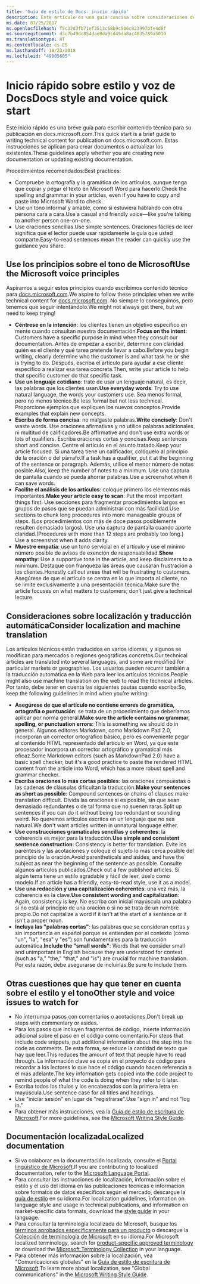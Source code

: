 ```yaml
---
title: 'Guía de estilo de Docs: inicio rápido'
description: Este artículo es una guía concisa sobre consideraciones de estilo, que solo contiene los temas básicos de introducción a docs.microsoft.com.
ms.date: 07/25/2017
ms.openlocfilehash: f5c32d3fb71ef3513c68b9c506c823997bfe4d8f
ms.sourcegitcommit: d3c7b49dc854dae8da9cd49da8ac4035789a5010
ms.translationtype: HT
ms.contentlocale: es-ES
ms.lasthandoff: 10/23/2018
ms.locfileid: "49805605"
---
```

# <a name="docs-style-and-voice-quick-start"></a><span data-ttu-id="e6d4c-103">Inicio rápido sobre estilo y voz de Docs</span><span class="sxs-lookup"><span data-stu-id="e6d4c-103">Docs style and voice quick start</span></span>

<span data-ttu-id="e6d4c-104">Este inicio rápido es una breve guía para escribir contenido técnico para su publicación en docs.microsoft.com.</span><span class="sxs-lookup"><span data-stu-id="e6d4c-104">This quick start is a brief guide to writing technical content for publication on docs.microsoft.com.</span></span> <span data-ttu-id="e6d4c-105">Estas instrucciones se aplican para crear documentos o actualizar los existentes.</span><span class="sxs-lookup"><span data-stu-id="e6d4c-105">These guidelines apply whether you are creating new documentation or updating existing documentation.</span></span>

<span data-ttu-id="e6d4c-106">Procedimientos recomendados:</span><span class="sxs-lookup"><span data-stu-id="e6d4c-106">Best practices:</span></span>

- <span data-ttu-id="e6d4c-107">Compruebe la ortografía y la gramática de los artículos, aunque tenga que copiar y pegar el texto en Microsoft Word para hacerlo.</span><span class="sxs-lookup"><span data-stu-id="e6d4c-107">Check the spelling and grammar in your articles, even if you have to copy and paste into Microsoft Word to check.</span></span>
- <span data-ttu-id="e6d4c-108">Use un tono informal y amable, como si estuviera hablando con otra persona cara a cara.</span><span class="sxs-lookup"><span data-stu-id="e6d4c-108">Use a casual and friendly voice—like you're talking to another person one-on-one.</span></span>
- <span data-ttu-id="e6d4c-109">Use oraciones sencillas.</span><span class="sxs-lookup"><span data-stu-id="e6d4c-109">Use simple sentences.</span></span> <span data-ttu-id="e6d4c-110">Oraciones fáciles de leer significa que el lector puede usar rápidamente la guía que usted comparte.</span><span class="sxs-lookup"><span data-stu-id="e6d4c-110">Easy-to-read sentences mean the reader can quickly use the guidance you share.</span></span>

## <a name="use-the-microsoft-voice-principles"></a><span data-ttu-id="e6d4c-111">Use los principios sobre el tono de Microsoft</span><span class="sxs-lookup"><span data-stu-id="e6d4c-111">Use the Microsoft voice principles</span></span>

<span data-ttu-id="e6d4c-112">Aspiramos a seguir estos principios cuando escribimos contenido técnico para [docs.microsoft.com](https://docs.microsoft.com).</span><span class="sxs-lookup"><span data-stu-id="e6d4c-112">We aspire to follow these principles when we write technical content for [docs.microsoft.com](https://docs.microsoft.com).</span></span> <span data-ttu-id="e6d4c-113">No siempre lo conseguimos, pero tenemos que seguir intentándolo.</span><span class="sxs-lookup"><span data-stu-id="e6d4c-113">We might not always get there, but we need to keep trying!</span></span>

- <span data-ttu-id="e6d4c-114">**Céntrese en la intención**: los clientes tienen un objetivo específico en mente cuando consultan nuestra documentación.</span><span class="sxs-lookup"><span data-stu-id="e6d4c-114">**Focus on the intent**: Customers have a specific purpose in mind when they consult our documentation.</span></span> <span data-ttu-id="e6d4c-115">Antes de empezar a escribir, determine con claridad quién es el cliente y qué tarea pretende llevar a cabo.</span><span class="sxs-lookup"><span data-stu-id="e6d4c-115">Before you begin writing, clearly determine who the customer is and what task he or she is trying to do.</span></span> <span data-ttu-id="e6d4c-116">Después, escriba el artículo para ayudar a ese cliente específico a realizar esa tarea concreta.</span><span class="sxs-lookup"><span data-stu-id="e6d4c-116">Then, write your article to help that specific customer do that specific task.</span></span>
- <span data-ttu-id="e6d4c-117">**Use un lenguaje cotidiano**: trate de usar un lenguaje natural, es decir, las palabras que los clientes usan.</span><span class="sxs-lookup"><span data-stu-id="e6d4c-117">**Use everyday words**: Try to use natural language, the words your customers use.</span></span> <span data-ttu-id="e6d4c-118">Sea menos formal, pero no menos técnico.</span><span class="sxs-lookup"><span data-stu-id="e6d4c-118">Be less formal but not less technical.</span></span> <span data-ttu-id="e6d4c-119">Proporcione ejemplos que expliquen los nuevos conceptos.</span><span class="sxs-lookup"><span data-stu-id="e6d4c-119">Provide examples that explain new concepts.</span></span>
- <span data-ttu-id="e6d4c-120">**Escriba de forma concisa**: no malgaste palabras.</span><span class="sxs-lookup"><span data-stu-id="e6d4c-120">**Write concisely**: Don't waste words.</span></span> <span data-ttu-id="e6d4c-121">Use oraciones afirmativas y no utilice palabras adicionales ni multitud de calificadores.</span><span class="sxs-lookup"><span data-stu-id="e6d4c-121">Be affirmative and don't use extra words or lots of qualifiers.</span></span> <span data-ttu-id="e6d4c-122">Escriba oraciones cortas y concisas.</span><span class="sxs-lookup"><span data-stu-id="e6d4c-122">Keep sentences short and concise.</span></span> <span data-ttu-id="e6d4c-123">Centre el artículo en el asunto tratado.</span><span class="sxs-lookup"><span data-stu-id="e6d4c-123">Keep your article focused.</span></span> <span data-ttu-id="e6d4c-124">Si una tarea tiene un calificador, colóquelo al principio de la oración o del párrafo.</span><span class="sxs-lookup"><span data-stu-id="e6d4c-124">If a task has a qualifier, put it at the beginning of the sentence or paragraph.</span></span> <span data-ttu-id="e6d4c-125">Además, utilice el menor número de notas posible.</span><span class="sxs-lookup"><span data-stu-id="e6d4c-125">Also, keep the number of notes to a minimum.</span></span> <span data-ttu-id="e6d4c-126">Use una captura de pantalla cuando se pueda ahorrar palabras.</span><span class="sxs-lookup"><span data-stu-id="e6d4c-126">Use a screenshot when it can save words.</span></span>
- <span data-ttu-id="e6d4c-127">**Facilite el análisis de los artículos**: coloque primero los elementos más importantes.</span><span class="sxs-lookup"><span data-stu-id="e6d4c-127">**Make your article easy to scan**: Put the most important things first.</span></span> <span data-ttu-id="e6d4c-128">Use secciones para fragmentar procedimientos largos en grupos de pasos que se puedan administrar con más facilidad.</span><span class="sxs-lookup"><span data-stu-id="e6d4c-128">Use sections to chunk long procedures into more manageable groups of steps.</span></span> <span data-ttu-id="e6d4c-129">(Los procedimientos con más de doce pasos posiblemente resulten demasiado largos). Use una captura de pantalla cuando aporte claridad.</span><span class="sxs-lookup"><span data-stu-id="e6d4c-129">(Procedures with more than 12 steps are probably too long.) Use a screenshot when it adds clarity.</span></span>
- <span data-ttu-id="e6d4c-130">**Muestre empatía**: use un tono servicial en el artículo y use el mínimo número posible de avisos de exención de responsabilidad.</span><span class="sxs-lookup"><span data-stu-id="e6d4c-130">**Show empathy**: Use a supportive tone in the article, and keep disclaimers to a minimum.</span></span> <span data-ttu-id="e6d4c-131">Destaque con franqueza las áreas que causarán frustración a los clientes.</span><span class="sxs-lookup"><span data-stu-id="e6d4c-131">Honestly call out areas that will be frustrating to customers.</span></span> <span data-ttu-id="e6d4c-132">Asegúrese de que el artículo se centra en lo que importa al cliente, no se limite exclusivamente a una presentación técnica.</span><span class="sxs-lookup"><span data-stu-id="e6d4c-132">Make sure the article focuses on what matters to customers; don't just give a technical lecture.</span></span>

## <a name="consider-localization-and-machine-translation"></a><span data-ttu-id="e6d4c-133">Consideraciones sobre localización y traducción automática</span><span class="sxs-lookup"><span data-stu-id="e6d4c-133">Consider localization and machine translation</span></span>

<span data-ttu-id="e6d4c-134">Los artículos técnicos están traducidos en varios idiomas, y algunos se modifican para mercados o regiones geográficas concretos.</span><span class="sxs-lookup"><span data-stu-id="e6d4c-134">Our technical articles are translated into several languages, and some are modified for particular markets or geographies.</span></span> <span data-ttu-id="e6d4c-135">Los usuarios pueden recurrir también a la traducción automática en la Web para leer los artículos técnicos.</span><span class="sxs-lookup"><span data-stu-id="e6d4c-135">People might also use machine translation on the web to read the technical articles.</span></span> <span data-ttu-id="e6d4c-136">Por tanto, debe tener en cuenta las siguientes pautas cuando escriba:</span><span class="sxs-lookup"><span data-stu-id="e6d4c-136">So, keep the following guidelines in mind when you're writing:</span></span>

- <span data-ttu-id="e6d4c-137">**Asegúrese de que el artículo no contiene errores de gramática, ortografía o puntuación**: se trata de un procedimiento que deberíamos aplicar por norma general.</span><span class="sxs-lookup"><span data-stu-id="e6d4c-137">**Make sure the article contains no grammar, spelling, or punctuation errors**: This is something we should do in general.</span></span> <span data-ttu-id="e6d4c-138">Algunos editores Markdown, como Markdown Pad 2.0, incorporan un corrector ortográfico básico, pero es conveniente pegar el contenido HTML representado del artículo en Word, ya que este procesador incorpora un corrector ortográfico y gramatical más eficaz.</span><span class="sxs-lookup"><span data-stu-id="e6d4c-138">Some Markdown editors (such as MarkdownPad 2.0) have a basic spell checker, but it's a good practice to paste the rendered HTML content from the article into Word, which has a more robust spell and grammar checker.</span></span>
- <span data-ttu-id="e6d4c-139">**Escriba oraciones lo más cortas posibles**: las oraciones compuestas o las cadenas de cláusulas dificultan la traducción.</span><span class="sxs-lookup"><span data-stu-id="e6d4c-139">**Make your sentences as short as possible**: Compound sentences or chains of clauses make translation difficult.</span></span> <span data-ttu-id="e6d4c-140">Divida las oraciones si es posible, sin que sean demasiado redundantes o de tal forma que no suenen raras.</span><span class="sxs-lookup"><span data-stu-id="e6d4c-140">Split up sentences if you can do it without being too redundant or sounding weird.</span></span> <span data-ttu-id="e6d4c-141">No queremos artículos escritos en un lenguaje que no sea natural.</span><span class="sxs-lookup"><span data-stu-id="e6d4c-141">We don't want articles written in unnatural language either.</span></span>
- <span data-ttu-id="e6d4c-142">**Use construcciones gramaticales sencillas y coherentes**: la coherencia es mejor para la traducción.</span><span class="sxs-lookup"><span data-stu-id="e6d4c-142">**Use simple and consistent sentence construction**: Consistency is better for translation.</span></span> <span data-ttu-id="e6d4c-143">Evite los paréntesis y las acotaciones y coloque el sujeto lo más cerca posible del principio de la oración.</span><span class="sxs-lookup"><span data-stu-id="e6d4c-143">Avoid parentheticals and asides, and have the subject as near the beginning of the sentence as possible.</span></span> <span data-ttu-id="e6d4c-144">Consulte algunos artículos publicados.</span><span class="sxs-lookup"><span data-stu-id="e6d4c-144">Check out a few published articles.</span></span> <span data-ttu-id="e6d4c-145">Si algún tema tiene un estilo agradable y fácil de leer, úselo como modelo.</span><span class="sxs-lookup"><span data-stu-id="e6d4c-145">If an article has a friendly, easy-to-read style, use it as a model.</span></span>
- <span data-ttu-id="e6d4c-146">**Use una redacción y una capitalización coherentes**: una vez más, la coherencia es la clave.</span><span class="sxs-lookup"><span data-stu-id="e6d4c-146">**Use consistent wording and capitalization**: Again, consistency is key.</span></span> <span data-ttu-id="e6d4c-147">No escriba con inicial mayúscula una palabra si no está al principio de una oración o si no se trata de un nombre propio.</span><span class="sxs-lookup"><span data-stu-id="e6d4c-147">Do not capitalize a word if it isn't at the start of a sentence or it isn't a proper noun.</span></span>
- <span data-ttu-id="e6d4c-148">**Incluya las "palabras cortas"**: las palabras que se consideran cortas y sin importancia en español porque se entienden por el contexto (como "un", "la", "esa" y "es") son fundamentales para la traducción automática.</span><span class="sxs-lookup"><span data-stu-id="e6d4c-148">**Include the "small words"**: Words that we consider small and unimportant in English because they are understood for context (such as "a," "the," "that," and "is") are crucial for machine translation.</span></span> <span data-ttu-id="e6d4c-149">Por esta razón, debe asegurarse de incluirlas.</span><span class="sxs-lookup"><span data-stu-id="e6d4c-149">Be sure to include them.</span></span>

## <a name="other-style-and-voice-issues-to-watch-for"></a><span data-ttu-id="e6d4c-150">Otras cuestiones que hay que tener en cuenta sobre el estilo y el tono</span><span class="sxs-lookup"><span data-stu-id="e6d4c-150">Other style and voice issues to watch for</span></span>

- <span data-ttu-id="e6d4c-151">No interrumpa pasos con comentarios o acotaciones.</span><span class="sxs-lookup"><span data-stu-id="e6d4c-151">Don't break up steps with commentary or asides.</span></span>
- <span data-ttu-id="e6d4c-152">Para los pasos que incluyen fragmentos de código, inserte información adicional sobre el paso en el código como comentario.</span><span class="sxs-lookup"><span data-stu-id="e6d4c-152">For steps that include code snippets, put additional information about the step into the code as comments.</span></span> <span data-ttu-id="e6d4c-153">De esta forma, se reduce la cantidad de texto que hay que leer.</span><span class="sxs-lookup"><span data-stu-id="e6d4c-153">This reduces the amount of text that people have to read through.</span></span> <span data-ttu-id="e6d4c-154">La información clave se copia en el proyecto de código para recordar a los lectores lo que hace el código cuando hacen referencia a él más adelante.</span><span class="sxs-lookup"><span data-stu-id="e6d4c-154">The key information gets copied into the code project to remind people of what the code is doing when they refer to it later.</span></span>
- <span data-ttu-id="e6d4c-155">Escriba todos los títulos y los encabezados con la primera letra en mayúscula.</span><span class="sxs-lookup"><span data-stu-id="e6d4c-155">Use sentence case for all titles and headings.</span></span>
- <span data-ttu-id="e6d4c-156">Use "iniciar sesión" en lugar de "registrarse".</span><span class="sxs-lookup"><span data-stu-id="e6d4c-156">Use "sign in" and not "log in."</span></span>
- <span data-ttu-id="e6d4c-157">Para obtener más instrucciones, vea la [Guía de estilo de escritura de Microsoft](https://docs.microsoft.com/style-guide/welcome).</span><span class="sxs-lookup"><span data-stu-id="e6d4c-157">For more guidelines, see the [Microsoft Writing Style Guide](https://docs.microsoft.com/style-guide/welcome).</span></span>

## <a name="localized-documentation"></a><span data-ttu-id="e6d4c-158">Documentación localizada</span><span class="sxs-lookup"><span data-stu-id="e6d4c-158">Localized documentation</span></span>

- <span data-ttu-id="e6d4c-159">Si va colaborar en la documentación localizada, consulte el [Portal lingüístico de Microsoft](https://www.microsoft.com/Language/Default.aspx).</span><span class="sxs-lookup"><span data-stu-id="e6d4c-159">If you are contributing to localized documentation, refer to the [Microsoft Language Portal](https://www.microsoft.com/Language/Default.aspx).</span></span>
- <span data-ttu-id="e6d4c-160">Para consultar las instrucciones de localización, información sobre el estilo y el uso del idioma en las publicaciones técnicas e información sobre formatos de datos específicos según el mercado, descargue la [guía de estilo](https://www.microsoft.com/Language/StyleGuides) en su idioma.</span><span class="sxs-lookup"><span data-stu-id="e6d4c-160">For localization guidelines, information on language style and usage in technical publications, and information on market-specific data formats, download the [style guide](https://www.microsoft.com/Language/StyleGuides) in your language.</span></span>
- <span data-ttu-id="e6d4c-161">Para consultar la terminología localizada de Microsoft, busque los [términos aprobados específicamente para un producto](https://www.microsoft.com/Language/Default.aspx) o descargue la [Colección de terminología de Microsoft](https://www.microsoft.com/language/Terminology) en su idioma.</span><span class="sxs-lookup"><span data-stu-id="e6d4c-161">For Microsoft localized terminology, search for [product-specific approved terminology](https://www.microsoft.com/Language/Default.aspx) or download the [Microsoft Terminology Collection](https://www.microsoft.com/language/Terminology) in your language.</span></span>
- <span data-ttu-id="e6d4c-162">Para obtener más información sobre la localización, vea "Comunicaciones globales" en la [Guía de estilo de escritura de Microsoft](https://docs.microsoft.com/style-guide/global-communications).</span><span class="sxs-lookup"><span data-stu-id="e6d4c-162">To learn more about localization, see "Global communications" in the [Microsoft Writing Style Guide](https://docs.microsoft.com/style-guide/global-communications).</span></span>
